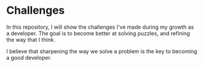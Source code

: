 # Challenges 
In this repository, I will show the challenges I've made during my growth as a developer.
The goal is to become better at solving puzzles, and refining the way that I think.

I believe that sharpening the way we solve a problem is the key to becoming a good developer.
